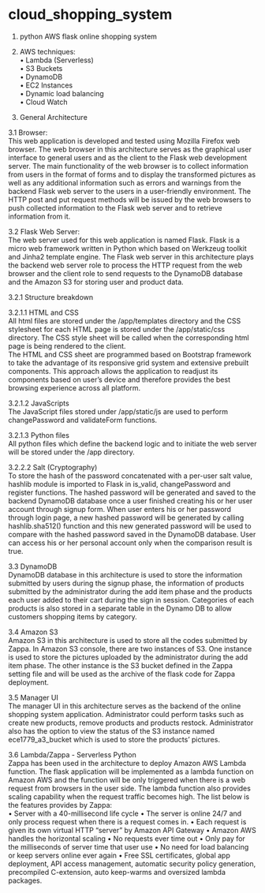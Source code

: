 # cloud_shopping_system

1. python AWS flask online shopping system <br/>

2. AWS techniques: <br/>
•	Lambda (Serverless)<br/>
•	S3 Buckets<br/>
•   DynamoDB<br/>
•	EC2 Instances<br/>
•	Dynamic load balancing<br/>
•	Cloud Watch<br/>


3.	General Architecture <br/>

3.1	Browser: <br/>
This web application is developed and tested using Mozilla Firefox web browser. The web browser in this architecture serves as the graphical user interface to general users and as the client to the Flask web development server. The main functionality of the web browser is to collect information from users in the format of forms and to display the transformed pictures as well as any additional information such as errors and warnings from the backend Flask web server to the users in a user-friendly environment. The HTTP post and put request methods will be issued by the web browsers to push collected information to the Flask web server and to retrieve information from it.

3.2	Flask Web Server: <br/> 
The web server used for this web application is named Flask. Flask is a micro web framework written in Python which based on Werkzeug toolkit and Jinha2 template engine. The Flask web server in this architecture plays the backend web server role to process the HTTP request from the web browser and the client role to send requests to the DynamoDB database and the Amazon S3 for storing user and product data.


3.2.1	Structure breakdown

3.2.1.1	HTML and CSS<br/>
All html files are stored under the /app/templates directory and the CSS stylesheet for each HTML page is stored under the /app/static/css directory. The CSS style sheet will be called when the corresponding html page is being rendered to the client.  
The HTML and CSS sheet are programmed based on Bootstrap framework to take the advantage of its responsive grid system and extensive prebuilt components. This approach allows the application to readjust its components based on user’s device and therefore provides the best browsing experience across all platform. 

3.2.1.2	JavaScripts<br/>
The JavaScript files stored under /app/static/js are used to perform changePassword and validateForm functions.

3.2.1.3	Python files<br/>
All python files which define the backend logic and to initiate the web server will be stored under the /app directory.  

3.2.2.2 Salt (Cryptography)<br/>
To store the hash of the password concatenated with a per-user salt value, hashlib module is imported to Flask in is_valid, changePassword and register functions. The hashed password will be generated and saved to the backend DynamoDB database once a user finished creating his or her user account through signup form. When user enters his or her password through login page, a new hashed password will be generated by calling hashlib.sha512() function and this new generated password will be used to compare with the hashed password saved in the DynamoDB database. User can access his or her personal account only when the comparison result is true.  

3.3	DynamoDB<br/>
DynamoDB database in this architecture is used to store the information submitted by users during the signup phase, the information of products submitted by the administrator during the add item phase and the products each user added to their cart during the sign in session. Categories of each products is also stored in a separate table in the Dynamo DB to allow customers shopping items by category.

3.4	Amazon S3<br/>
Amazon S3 in this architecture is used to store all the codes submitted by Zappa.  In Amazon S3 console, there are two instances of S3. One instance is used to store the pictures uploaded by the administrator during the add item phase. The other instance is the S3 bucket defined in the Zappa setting file and will be used as the archive of the flask code for Zappa deployment.


3.5	Manager UI<br/>
The manager UI in this architecture serves as the backend of the online shopping system application. Administrator could perform tasks such as create new products, remove products and products restock. Administrator also has the option to view the status of the S3 instance named ece1779_a3_bucket which is used to store the products’ pictures.

3.6	Lambda/Zappa  - Serverless Python<br/>
Zappa has been used in the architecture to deploy Amazon AWS Lambda function. The flask application will be implemented as a lambda function on Amazon AWS and the function will be only triggered when there is a web request from browsers in the user side. The lambda function also provides scaling capability when the request traffic becomes high. The list below is the features provides by Zappa:<br/>
•	Server with a 40-millisecond life cycle
•	The server is online 24/7 and only process request when there is a request comes in.
•	Each request is given its own virtual HTTP “server” by Amazon API Gateway
•	Amazon AWS handles the horizontal scaling
•	No requests ever time out
•	Only pay for the milliseconds of server time that user use
•	No need for load balancing or keep servers online ever again
•	Free SSL certificates, global app deployment, API access management, automatic security policy generation, precompiled C-extension, auto keep-warms and oversized lambda packages.
